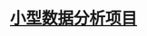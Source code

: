 <h1 align="center"><a href="https://github.com/2020chen/JAVA-dataAnalysis" target="_blank">小型数据分析项目</a></h1>
